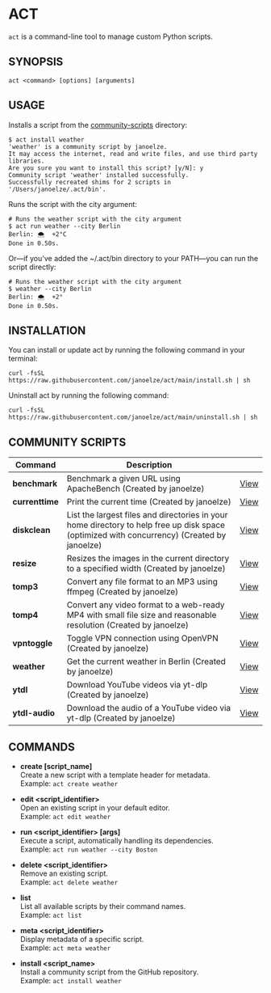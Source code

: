 # ACT

`act` is a command-line tool to manage custom Python scripts.

## SYNOPSIS

    act <command> [options] [arguments]

## USAGE

Installs a script from the [community-scripts](https://github.com/janoelze/act/tree/main/community-scripts) directory:


```shell
$ act install weather
'weather' is a community script by janoelze.
It may access the internet, read and write files, and use third party libraries.
Are you sure you want to install this script? [y/N]: y
Community script 'weather' installed successfully.
Successfully recreated shims for 2 scripts in '/Users/janoelze/.act/bin'.
```

Runs the script with the city argument:

```shell
# Runs the weather script with the city argument
$ act run weather --city Berlin
Berlin: 🌨  +2°C
Done in 0.50s.
```

Or—if you've added the ~/.act/bin directory to your PATH—you can run the script directly:

```shell
# Runs the weather script with the city argument
$ weather --city Berlin
Berlin: 🌨  +2°
Done in 0.50s.
```

## INSTALLATION

You can install or update act by running the following command in your terminal:

```shell
curl -fsSL https://raw.githubusercontent.com/janoelze/act/main/install.sh | sh
```

Uninstall act by running the following command:

```shell
curl -fsSL https://raw.githubusercontent.com/janoelze/act/main/uninstall.sh | sh
```

## COMMUNITY SCRIPTS

<!-- ACT_SCRIPTS_START -->
| Command | Description |  |
| --- | --- | --- |
| **benchmark** | Benchmark a given URL using ApacheBench (Created by janoelze) | [View](./community-scripts/benchmark.py) |
| **currenttime** | Print the current time (Created by janoelze) | [View](./community-scripts/test.py) |
| **diskclean** | List the largest files and directories in your home directory to help free up disk space (optimized with concurrency) (Created by janoelze) | [View](./community-scripts/diskclean.py) |
| **resize** | Resizes the images in the current directory to a specified width (Created by janoelze) | [View](./community-scripts/resize.py) |
| **tomp3** | Convert any file format to an MP3 using ffmpeg (Created by janoelze) | [View](./community-scripts/tomp3.py) |
| **tomp4** | Convert any video format to a web-ready MP4 with small file size and reasonable resolution (Created by janoelze) | [View](./community-scripts/tomp4.py) |
| **vpntoggle** | Toggle VPN connection using OpenVPN (Created by janoelze) | [View](./community-scripts/vpntoggle.py) |
| **weather** | Get the current weather in Berlin (Created by janoelze) | [View](./community-scripts/weather.py) |
| **ytdl** | Download YouTube videos via yt-dlp (Created by janoelze) | [View](./community-scripts/ytdl.py) |
| **ytdl-audio** | Download the audio of a YouTube video via yt-dlp (Created by janoelze) | [View](./community-scripts/ytdl-audio.py) |
<!-- ACT_SCRIPTS_END -->

## COMMANDS

- **create [script_name]**  
  Create a new script with a template header for metadata.  
  Example: `act create weather`

- **edit <script_identifier>**  
  Open an existing script in your default editor.  
  Example: `act edit weather`

- **run <script_identifier> [args]**  
  Execute a script, automatically handling its dependencies.  
  Example: `act run weather --city Boston`

- **delete <script_identifier>**  
  Remove an existing script.  
  Example: `act delete weather`

- **list**  
  List all available scripts by their command names.  
  Example: `act list`

- **meta <script_identifier>**  
  Display metadata of a specific script.  
  Example: `act meta weather`

- **install <script_name>**  
  Install a community script from the GitHub repository.  
  Example: `act install weather`